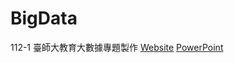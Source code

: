 # BigData
112-1 臺師大教育大數據專題製作
[Website](https://hsing-tzu.github.io/BigData)
[PowerPoint](https://docs.google.com/presentation/d/e/2PACX-1vTZtkRJCwcPed0OkhAyTKsFPIqqwjrNTkbom85MqKgqC-XWGfD8QB-yAfNceqQJNm93UieAVE-RTGbm/pub?)
